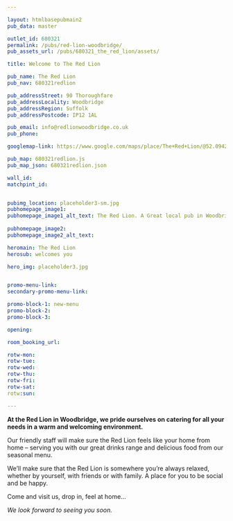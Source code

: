 ```yaml
---

layout: htmlbasepubmain2
pub_data: master

outlet_id: 680321
permalink: /pubs/red-lion-woodbridge/
pub_assets_url: /pubs/680321_the_red_lion/assets/

title: Welcome to The Red Lion

pub_name: The Red Lion
pub_nav: 680321redlion

pub_addressStreet: 90 Thoroughfare
pub_addressLocality: Woodbridge 
pub_addressRegion: Suffolk
pub_addressPostcode: IP12 1AL

pub_email: info@redlionwoodbridge.co.uk
pub_phone: 

googlemap-link: https://www.google.com/maps/place/The+Red+Lion/@52.0942239,1.3178877,16z/data=!4m12!1m6!3m5!1s0x0:0xcc1db29e5b8fc6e0!2sThe+Red+Lion!8m2!3d52.094435!4d1.3210849!3m4!1s0x0:0xcc1db29e5b8fc6e0!8m2!3d52.094435!4d1.3210849

pub_map: 680321redlion.js
pub_map_json: 680321redlion.json

wall_id:
matchpint_id: 


pubimg_location: placeholder3-sm.jpg
pubhomepage_image1: 
pubhomepage_image1_alt_text: The Red Lion. A Great local pub in Woodbridge
 
pubhomepage_image2: 
pubhomepage_image2_alt_text: 

heromain: The Red Lion
herosub: welcomes you

hero_img: placeholder3.jpg


promo-menu-link:
secondary-promo-menu-link:

promo-block-1: new-menu
promo-block-2: 
promo-block-3: 

opening: 

room_booking_url: 

rotw-mon: 
rotw-tue: 
rotw-wed: 
rotw-thu: 
rotw-fri: 
rotw-sat:
rotw:sun: 

---
```


**At the Red Lion in Woodbridge, we pride ourselves on catering for all your needs in a warm and welcoming environment.**

Our friendly staff will make sure the Red Lion feels like your home from home – serving you with our great drinks range and delicious food from our seasonal menu.

We’ll make sure that the Red Lion is somewhere you’re always relaxed, whether by yourself, with friends or with family. A place for you to be social and be happy.

Come and visit us, drop in, feel at home… 

*We look forward to seeing you soon.*



